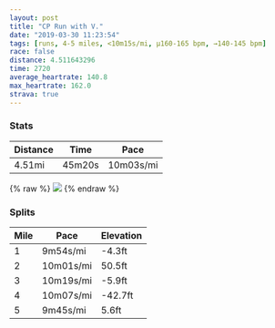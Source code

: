 ```yaml
---
layout: post
title: "CP Run with V."
date: "2019-03-30 11:23:54"
tags: [runs, 4-5 miles, <10m15s/mi, μ160-165 bpm, →140-145 bpm]
race: false
distance: 4.511643296
time: 2720
average_heartrate: 140.8
max_heartrate: 162.0
strava: true
---
```


### Stats

| Distance | Time | Pace |
|----------|------|------|
|4.51mi|45m20s|10m03s/mi|

{% raw %}
<img src='https://maps.googleapis.com/maps/api/staticmap?maptype=roadmap&path=enc:{kywF~|obMr@cKmJuEkCuD_@oCnAgJwFsEmEkI_OkAoFmHgPsD}PkOwAmFKmKg]gVkKk@aJxEg@pJiF~NrEfIjIvAnC`J~FzFdLuAxErClElHhId@xRlYdQfBdBdGvNzGlP|Q&key=AIzaSyC1MId7bFpkLXNAaYhBSTb8jLyiSqzbDtM&size=800x800&markers=color:yellow|label:S|40.7675,-73.97856&markers=color:green|label:F|40.76915000000002,-73.97999999999999'>
{% endraw %}

### Splits

| Mile | Pace | Elevation |
|------|------|-----------|
|1|9m54s/mi|-4.3ft|
|2|10m01s/mi|50.5ft|
|3|10m19s/mi|-5.9ft|
|4|10m07s/mi|-42.7ft|
|5|9m45s/mi|5.6ft|
